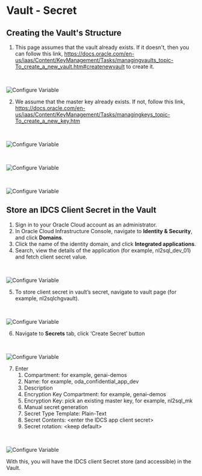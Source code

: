 # Vault - Secret

## Creating the Vault's Structure

1.  This page assumes that the vault already exists. If it doesn't, then you can follow this link,
    <https://docs.oracle.com/en-us/iaas/Content/KeyManagement/Tasks/managingvaults_topic-To_create_a_new_vault.htm#createnewvault>
    to create it.

<br>

![Configure Variable](./business_media/media/create-vault.png)

2.  We assume that the master key already exists. If not, follow this link,
    <https://docs.oracle.com/en-us/iaas/Content/KeyManagement/Tasks/managingkeys_topic-To_create_a_new_key.htm>

<br>

![Configure Variable](./business_media/media/create-vault-2.png)

<br>

![Configure Variable](./business_media/media/create-vault-3.png)

<br>

![Configure Variable](./business_media/media/create-vault-4.png)

## Store an IDCS Client Secret in the Vault

1.  Sign in to your Oracle Cloud account as an administrator.
2.  In Oracle Cloud Infrastructure Console, navigate to **Identity &
    Security**, and click **Domains**.
3.  Click the name of the identity domain, and click **Integrated
    applications**.
4.  Search, view the details of the application (for example,
    nl2sql_dev_01) and fetch client secret value.

<br>

![Configure Variable](./business_media/media/store-idcs-secret.png)

5.  To store client secret in vault’s secret, navigate to vault page
    (for example, nl2sqlchgvault).

<br>

![Configure Variable](./business_media/media/store-vault-secret.png)

6.  Navigate to **Secrets** tab, click ‘Create Secret’ button

<br>

![Configure Variable](./business_media/media/create-vault-secret.png)

7.  Enter
    1.  Compartment: for example, genai-demos
    2.  Name: for example, oda_confidential_app_dev
    3.  Description
    4.  Encryption Key Compartment: for example, genai-demos
    5.  Encryption Key: pick an existing master key, for example, nl2sql_mk
    6.  Manual secret generation
    7.  Secret Type Template: Plain-Text
    8.  Secret Contents: \<enter the IDCS app client secret\>
    9.  Secret rotation: \<keep default\>

<br>

![Configure Variable](./business_media/media/create-vault-secret-2.png)

With this, you will have the IDCS client Secret store (and accessible) in the Vault.